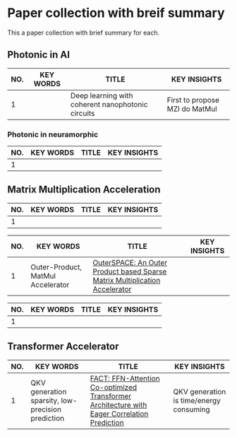 # Paper collection with breif summary
This a paper collection with brief summary for each.
## Photonic in AI

| NO. | KEY WORDS | TITLE | KEY INSIGHTS            |
|-----|-----------|-------|-------------------------|
|1    |           | Deep learning with coherent nanophotonic circuits | First to propose MZI do MatMul |


### Photonic in neuramorphic
| NO. | KEY WORDS | TITLE | KEY INSIGHTS |
|-----|-----------|-------|--------------|
|1    | 

## Matrix Multiplication Acceleration 
| NO. | KEY WORDS | TITLE | KEY INSIGHTS |
|-----|-----------|-------|--------------|
|1    | 


| NO. | KEY WORDS | TITLE | KEY INSIGHTS | 
|-----|-----------|-------|--------------|
|1    | Outer-Product, MatMul Accelerator | [OuterSPACE: An Outer Product based Sparse Matrix Multiplication Accelerator](https://tnm.engin.umich.edu/wp-content/uploads/sites/353/2018/10/2018.02.outerspace.pdf) | |


| NO. | KEY WORDS | TITLE | KEY INSIGHTS |
|-----|-----------|-------|--------------|
|1    | 

## Transformer Accelerator
| NO. | KEY WORDS | TITLE | KEY INSIGHTS |
|-----|-----------|-------|--------------|
|1    | QKV generation sparsity, low-precision prediction | [FACT: FFN-Attention Co-optimized Transformer Architecture with Eager Correlation Prediction](https://dl.acm.org/doi/10.1145/3579371.3589057) | QKV generation is time/energy consuming | 

